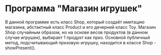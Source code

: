 # **Программа "Магазин игрушек"**
В данной программе есть класс Shop, который создаёт имитацию магазина, абстактный класс Product и его дечерний класс Toy. Магазин Shop случайным образом, но на основе весов продуктов (в данном случае игрушек), выбирает 1 продукт как приз. Основной публичный метод, подсчитывающий призовую игрушку, находится в классе Shop - showPresent().
